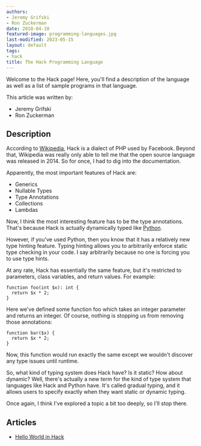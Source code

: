 ```yaml
---
authors:
- Jeremy Grifski
- Ron Zuckerman
date: 2018-04-10
featured-image: programming-languages.jpg
last-modified: 2023-05-15
layout: default
tags:
- hack
title: The Hack Programming Language
---
```


Welcome to the Hack page! Here, you'll find a description of the language as well as a list of sample programs in that language.

This article was written by:

- Jeremy Grifski
- Ron Zuckerman

## Description

According to [Wikipedia][1], Hack is a dialect of PHP used by Facebook. 
Beyond that, Wikipedia was really only able to tell me that the 
open source language was released in 2014. So for once, I had to 
dig into the documentation.

Apparently, the most important features of Hack are:

- Generics
- Nullable Types
- Type Annotations
- Collections
- Lambdas

Now, I think the most interesting feature has to be the type annotations. 
That's because Hack is actually dynamically typed like [Python][2].

However, if you've used Python, then you know that it has a relatively 
new type hinting feature. Typing hinting allows you to arbitrarily 
enforce static type checking in your code. I say arbitrarily because 
no one is forcing you to use type hints.

At any rate, Hack has essentially the same feature, but it's restricted 
to parameters, class variables, and return values. For example:

```hack
function foo(int $x): int {
  return $x * 2;
}
```

Here we've defined some function foo which takes an integer parameter and 
returns an integer. Of course, nothing is stopping us from removing those 
annotations:

```hack
function bar($x) {
  return $x * 2;
}
```

Now, this function would run exactly the same except we wouldn't discover 
any type issues until runtime.

So, what kind of typing system does Hack have? Is it static? How about 
dynamic? Well, there's actually a new term for the kind of type system that 
languages like Hack and Python have. It's called gradual typing, and it allows 
users to specify exactly when they want static or dynamic typing.

Once again, I think I've explored a topic a bit too deeply, so I'll stop there.

[1]: https://en.wikipedia.org/wiki/Hack_(programming_language)
[2]: https://en.wikipedia.org/wiki/Python_(programming_language)


## Articles

- [Hello World in Hack](https://sampleprograms.io/projects/hello-world/hack)